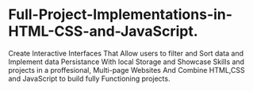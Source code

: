 # Full-Project-Implementations-in-HTML-CSS-and-JavaScript.
Create Interactive Interfaces That Allow users to filter and Sort data and Implement data Persistance With local Storage and Showcase Skills and projects in a proffesional, Multi-page Websites And Combine HTML,CSS and JavaScript to build fully Functioning projects.
